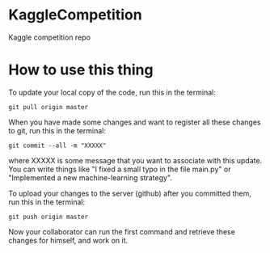# KaggleCompetition
Kaggle competition repo

# How to use this thing
To update your local copy of the code, run this in the terminal:

    git pull origin master

When you have made some changes and want to register all these changes to git, run this in the terminal:

    git commit --all -m "XXXXX"

where XXXXX is some message that you want to associate with this update. You can write things like "I fixed a small typo in the file main.py" or "Implemented a new machine-learning strategy".

To upload your changes to the server (github) after you committed them, run this in the terminal:

    git push origin master

Now your collaborator can run the first command and retrieve these changes for himself, and work on it.
